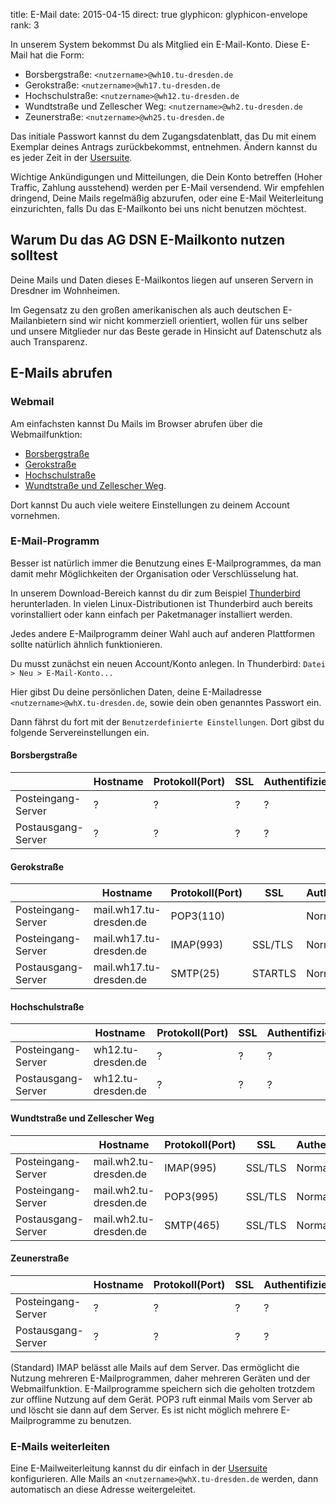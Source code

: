 title: E-Mail
date: 2015-04-15
direct: true
glyphicon: glyphicon-envelope
rank: 3

In unserem System bekommst Du als Mitglied ein E-Mail-Konto.
Diese E-Mail hat die Form:

* Borsbergstraße: `<nutzername>@wh10.tu-dresden.de`
* Gerokstraße: `<nutzername>@wh17.tu-dresden.de`
* Hochschulstraße: `<nutzername>@wh12.tu-dresden.de`
* Wundtstraße und Zellescher Weg: `<nutzername>@wh2.tu-dresden.de`
* Zeunerstraße: `<nutzername>@wh25.tu-dresden.de`

Das initiale Passwort kannst du dem Zugangsdatenblatt, das Du mit einem Exemplar deines Antrags zurückbekommst, entnehmen.
Ändern kannst du es jeder Zeit in der [Usersuite](/usersuite).

Wichtige Ankündigungen und Mitteilungen, die Dein Konto betreffen (Hoher Traffic, Zahlung ausstehend) werden per E-Mail versendend. 
Wir empfehlen dringend, Deine Mails regelmäßig abzurufen, oder eine E-Mail Weiterleitung einzurichten, falls Du das E-Mailkonto bei uns nicht benutzen möchtest.

## Warum Du das AG DSN E-Mailkonto nutzen solltest

Deine Mails und Daten dieses E-Mailkontos liegen auf unseren Servern in Dresdner im Wohnheimen. 

Im Gegensatz zu den großen amerikanischen als auch deutschen E-Mailanbietern sind wir nicht kommerziell orientiert, wollen für uns selber und unsere Mitglieder nur das Beste gerade in Hinsicht auf Datenschutz als auch Transparenz.

## E-Mails abrufen

### Webmail

Am einfachsten kannst Du Mails im Browser abrufen über die Webmailfunktion:

* [Borsbergstraße](https://wh10.tu-dresden.de/mail/)
* [Gerokstraße](https://wh17.tu-dresden.de/webmail/)
* [Hochschulstraße](https://wh12.tu-dresden.de/roundcube/)
* [Wundtstraße und Zellescher Weg](https://www.wh2.tu-dresden.de/webmail). 

Dort kannst Du auch viele weitere Einstellungen zu deinem Account vornehmen.

### E-Mail-Programm

Besser ist natürlich immer die Benutzung eines E-Mailprogrammes, da man damit mehr Möglichkeiten der Organisation oder Verschlüsselung hat. 

In unserem Download-Bereich kannst du dir zum Beispiel [Thunderbird](/service/software#email) herunterladen. In vielen Linux-Distributionen ist Thunderbird auch bereits vorinstalliert oder kann einfach per Paketmanager installiert werden.

Jedes andere E-Mailprogramm deiner Wahl auch auf anderen Plattformen sollte natürlich ähnlich funktionieren.

Du musst zunächst ein neuen Account/Konto anlegen. 
In Thunderbird: `Datei > Neu > E-Mail-Konto...`

Hier gibst Du deine persönlichen Daten, deine E-Mailadresse `<nutzername>@whX.tu-dresden.de`, sowie dein oben genanntes Passwort ein.

Dann fährst du fort mit der `Benutzerdefinierte Einstellungen`. Dort gibst du folgende Servereinstellungen ein. 

#### Borsbergstraße

&nbsp; | Hostname | Protokoll(Port) | SSL | Authentifizierung
-|-|-|-|-
Posteingang-Server | ? | ? | ? | ?
Postausgang-Server | ? | ? | ? | ?

#### Gerokstraße

&nbsp; | Hostname | Protokoll(Port) | SSL | Authentifizierung
-|-|-|-|-
Posteingang-Server | mail.wh17.tu-dresden.de | POP3(110)	|	  	| Normal Passwort
Posteingang-Server | mail.wh17.tu-dresden.de | IMAP(993)	| SSL/TLS 	| Normal Passwort
Postausgang-Server | mail.wh17.tu-dresden.de | SMTP(25) 	| STARTLS 	| Normal Passwort

#### Hochschulstraße

&nbsp; | Hostname | Protokoll(Port) | SSL | Authentifizierung
-|-|-|-|-
Posteingang-Server | wh12.tu-dresden.de | ? | ? | ?
Postausgang-Server | wh12.tu-dresden.de | ? | ? | ?

#### Wundtstraße und Zellescher Weg

&nbsp; | Hostname | Protokoll(Port) | SSL | Authentifizierung
-|-|-|-|-
Posteingang-Server | mail.wh2.tu-dresden.de | IMAP(995) | SSL/TLS | Normal Passwort
Posteingang-Server | mail.wh2.tu-dresden.de | POP3(995) | SSL/TLS | Normal Passwort
Postausgang-Server | mail.wh2.tu-dresden.de | SMTP(465) | SSL/TLS | Normal Passwort

#### Zeunerstraße

&nbsp; | Hostname | Protokoll(Port) | SSL | Authentifizierung
-|-|-|-|-
Posteingang-Server | ? | ? | ? | ?
Postausgang-Server | ? | ? | ? | ?

(Standard) IMAP belässt alle Mails auf dem Server. Das ermöglicht die Nutzung mehreren E-Mailprogrammen, daher mehreren Geräten und der Webmailfunktion. E-Mailprogramme speichern sich die geholten trotzdem zur offline Nutzung auf dem Gerät.
POP3 ruft einmal Mails vom Server ab und löscht sie dann auf dem Server. Es ist nicht möglich mehrere E-Mailprogramme zu benutzen. 

### E-Mails weiterleiten

Eine E-Mailweiterleitung kannst du dir einfach in der [Usersuite](/usersuite) konfigurieren. Alle Mails an `<nutzername>@whX.tu-dresden.de` werden, dann automatisch an diese Adresse weitergeleitet.
